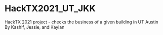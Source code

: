 # HackTX2021_UT_JKK
HackTX 2021 project - checks the business of a given building in UT Austin
By Kashif, Jessie, and Kaylan
